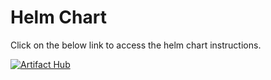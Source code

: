 # Helm Chart

Click on the below link to access the helm chart instructions.

[![Artifact Hub](https://img.shields.io/endpoint?url=https://artifacthub.io/badge/repository/utrack)](https://artifacthub.io/packages/search?repo=utrack)
